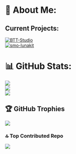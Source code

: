 # 💫 About Me:
## Current Projects: <br>
[![BTT-Studio](https://github-readme-stats.vercel.app/api/pin/?username=MrKatzenGaming&repo=BTT-Studio&theme=radical)](https://github.com/MrKatzenGaming/BTT-Studio) <br>
[![smo-lunakit](https://github-readme-stats.vercel.app/api/pin/?username=MrKatzenGaming&repo=smo-lunakit&theme=radical)](https://github.com/MrKatzenGamingsmo-lunakit)

<!-- 
## 🌐 Socials:
[![Reddit](https://img.shields.io/badge/Reddit-%23FF4500.svg?logo=Reddit&logoColor=white)](https://reddit.com/user/KatzenArmy) [![Twitch](https://img.shields.io/badge/Twitch-%239146FF.svg?logo=Twitch&logoColor=white)](https://twitch.tv/mrkatzengaming) [![X](https://img.shields.io/badge/X-black.svg?logo=X&logoColor=white)](https://x.com/ytkatzen) [![YouTube](https://img.shields.io/badge/YouTube-%23FF0000.svg?logo=YouTube&logoColor=white)](https://youtube.com/@mrkatzengaming) 

# 💻 Tech Stack:
![C++](https://img.shields.io/badge/c++-%2300599C.svg?style=for-the-badge&logo=c%2B%2B&logoColor=white) ![Java](https://img.shields.io/badge/java-%23ED8B00.svg?style=for-the-badge&logo=openjdk&logoColor=white) ![HTML5](https://img.shields.io/badge/html5-%23E34F26.svg?style=for-the-badge&logo=html5&logoColor=white) ![Markdown](https://img.shields.io/badge/markdown-%23000000.svg?style=for-the-badge&logo=markdown&logoColor=white) ![Python](https://img.shields.io/badge/python-3670A0?style=for-the-badge&logo=python&logoColor=ffdd54)
-->

# 📊 GitHub Stats:
![](https://github-readme-stats.vercel.app/api?username=mrkatzengaming&theme=radical&hide_border=false&include_all_commits=true&count_private=false)<br/>
![](https://nirzak-streak-stats.vercel.app/?user=mrkatzengaming&theme=radical&hide_border=false)<br/>
![](https://github-readme-stats.vercel.app/api/top-langs/?username=mrkatzengaming&theme=radical&hide_border=false&include_all_commits=true&count_private=false&layout=compact)

## 🏆 GitHub Trophies
![](https://github-profile-trophy.vercel.app/?username=mrkatzengaming&theme=radical&no-frame=false&no-bg=false&margin-w=4)

### 🔝 Top Contributed Repo
![](https://github-contributor-stats.vercel.app/api?username=mrkatzengaming&limit=5&theme=radical&combine_all_yearly_contributions=true)

<!-- Proudly created with GPRM ( https://gprm.itsvg.in ) -->
